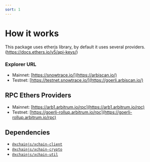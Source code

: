 ```yaml
---
sort: 1
---
```


# How it works

This package uses etherjs library, by default it uses several providers. (https://docs.ethers.io/v5/api-keys/)

### Explorer URL 
* Mainnet: [https://snowtrace.io/](https://arbiscan.io/)
* Testnet: [https://testnet.snowtrace.io/](https://goerli.arbiscan.io/)

## RPC Ethers Providers 
* Mainnet: [https://arb1.arbitrum.io/rpc](https://arb1.arbitrum.io/rpc)
* Testnet: [https://goerli-rollup.arbitrum.io/rpc](https://goerli-rollup.arbitrum.io/rpc)

## Dependencies

* [`@xchainjs/xchain-client`](http://docs.xchainjs.org/xchain-client/interface.html)
* [`@xchainjs/xchain-crypto`](http://docs.xchainjs.org/xchain-crypto/how-to-use.html)
* [`@xchainjs/xchain-util`](http://docs.xchainjs.org/xchain-util/how-to-use.html)

